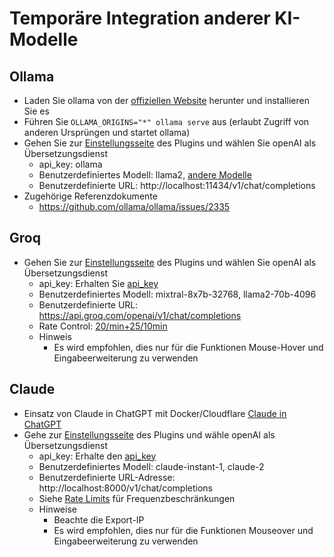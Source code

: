 # Temporäre Integration anderer KI-Modelle

## Ollama

- Laden Sie ollama von der [offiziellen Website](https://ollama.com/) herunter und installieren Sie es
- Führen Sie `OLLAMA_ORIGINS="*" ollama serve` aus (erlaubt Zugriff von anderen Ursprüngen und startet ollama)
- Gehen Sie zur [Einstellungsseite](https://dash.immersivetranslate.com/#general) des Plugins und wählen Sie openAI als Übersetzungsdienst
  - api_key: ollama
  - Benutzerdefiniertes Modell: llama2, [andere Modelle](https://ollama.com/library)
  - Benutzerdefinierte URL: http://localhost:11434/v1/chat/completions
- Zugehörige Referenzdokumente
  - https://github.com/ollama/ollama/issues/2335

## Groq

- Gehen Sie zur [Einstellungsseite](https://dash.immersivetranslate.com/#general) des Plugins und wählen Sie openAI als Übersetzungsdienst
  - api_key: Erhalten Sie [api_key](https://console.groq.com/keys)
  - Benutzerdefiniertes Modell: mixtral-8x7b-32768, llama2-70b-4096
  - Benutzerdefinierte URL: https://api.groq.com/openai/v1/chat/completions
  - Rate Control: [20/min+25/10min](https://console.groq.com/docs/rate-limits)
  - Hinweis
    - Es wird empfohlen, dies nur für die Funktionen Mouse-Hover und Eingabeerweiterung zu verwenden

## Claude

- Einsatz von Claude in ChatGPT mit Docker/Cloudflare [Claude in ChatGPT](https://github.com/jtsang4/claude-to-chatgpt)
- Gehe zur [Einstellungsseite](https://dash.immersivetranslate.com/#general) des Plugins und wähle openAI als Übersetzungsdienst
  - api_key: Erhalte den [api_key](https://www.nightfall.ai/ai-security-101/anthropic-claude-api-key)
  - Benutzerdefiniertes Modell: claude-instant-1, claude-2
  - Benutzerdefinierte URL-Adresse: http://localhost:8000/v1/chat/completions
  - Siehe [Rate Limits](https://docs.anthropic.com/claude/reference/rate-limits) für Frequenzbeschränkungen
  - Hinweise
    - Beachte die Export-IP
    - Es wird empfohlen, dies nur für die Funktionen Mouseover und Eingabeerweiterung zu verwenden
